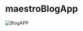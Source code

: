 # maestroBlogApp
![BlogAPP](https://github.com/Fymidc/maestroBlogApp/assets/60707082/79ce9db8-4933-4946-a68c-b39cb5c3220b)
